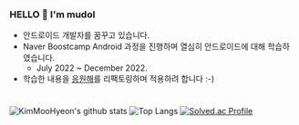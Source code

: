 ### HELLO 👋 I'm mudol

- 안드로이드 개발자를 꿈꾸고 있습니다.
- Naver Boostcamp Android 과정을 진행하며 열심히 안드로이드에 대해 학습하였습니다.
   - July 2022 ~ December 2022.
- 학습한 내용을 [응원해](https://github.com/KimMooHyeon/CheerupForYou)를 리팩토링하며 적용하려 합니다 :-)
 
 # 
 
 
![KimMooHyeon's github stats](https://github-readme-stats-sigma-five.vercel.app/api?username=KimMooHyeon&show_icons=ture)
![Top Langs](https://github-readme-stats-sigma-five.vercel.app/api/top-langs/?username=KimMooHyeon&layout=compact&)
[![Solved.ac Profile](http://mazassumnida.wtf/api/v2/generate_badge?boj=dlfb7)](https://solved.ac/dlfb7/)
